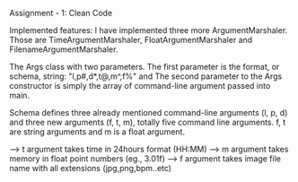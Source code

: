 Assignment - 1: Clean Code

Implemented features:
I have implemented three more ArgumentMarshaler. Those are TimeArgumentMarshaler, FloatArgumentMarshaler and FilenameArgumentMarshaler.

The Args class with two parameters. The first parameter is the format, or schema, string: "l,p#,d*,t@,m^,f%" and The second parameter to the Args constructor is simply the array of command-line argument passed into main.

Schema defines three already mentioned command-line arguments (l, p, d) and three new arguments (f, t, m), totally five command line arguments. f, t are string arguments and m is a float argument.

--> t argument takes time in 24hours format (HH:MM)
--> m argument takes memory in float point numbers (eg., 3.01f)
--> f argument takes image file name with all extensions (jpg,png,bpm..etc)
